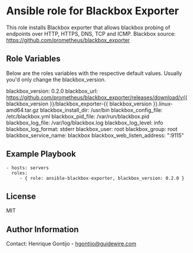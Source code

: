 Ansible role for Blackbox Exporter 
=========================================

This role installs Blackbox exporter that allows blackbox probing of endpoints over HTTP, HTTPS, DNS, TCP and ICMP.
Blackbox source: https://github.com/prometheus/blackbox_exporter

Role Variables
--------------

Below are the roles variables with the respective default values. Usually you'd only change the blackbox_version.

blackbox_version: 0.2.0
blackbox_url: https://github.com/prometheus/blackbox_exporter/releases/download/v{{ blackbox_version }}/blackbox_exporter-{{ blackbox_version }}.linux-amd64.tar.gz
blackbox_install_dir: /usr/bin
blackbox_config_file: /etc/blackbox.yml
blackbox_pid_file: /var/run/blackbox.pid
blackbox_log_file: /var/log/blackbox.log
blackbox_log_level: info
blackbox_log_format: stderr
blackbox_user: root
blackbox_group: root
blackbox_service_name: blackbox
blackbox_web_listen_address: ":9115"

Example Playbook
----------------

    - hosts: servers
      roles:
         - { role: ansible-blackbox-exporter, blackbox_version: 0.2.0 }

License
-------

MIT

Author Information
------------------

Contact: Henrique Gontijo - hgontijo@guidewire.com